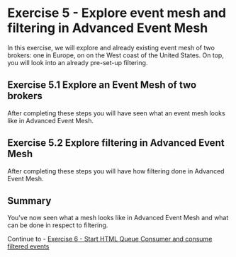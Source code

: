 # Exercise 5 - Explore event mesh and filtering in Advanced Event Mesh

In this exercise, we will explore and already existing event mesh of two brokers: one in Europe, on on the West coast of the United States. On top, you will look into an already pre-set-up filtering.  

## Exercise 5.1 Explore an Event Mesh of two brokers

After completing these steps you will have seen what an event mesh looks like in Advanced Event Mesh.

## Exercise 5.2 Explore filtering in Advanced Event Mesh

After completing these steps you will have how filtering done in Advanced Event Mesh.

## Summary

You've now seen what a mesh looks like in Advanced Event Mesh and what can be done in respect to filtering.

Continue to - [Exercise 6 - Start HTML Queue Consumer and consume filtered events](../ex6/README.md)


